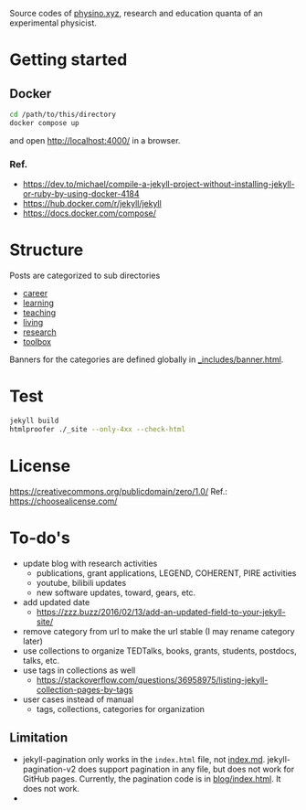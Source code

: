 Source codes of [physino.xyz](http://physino.xyz), research and education quanta of an experimental physicist.

# Getting started
## Docker

```sh
cd /path/to/this/directory
docker compose up
```

and open <http://localhost:4000/> in a browser.

### Ref.
- <https://dev.to/michael/compile-a-jekyll-project-without-installing-jekyll-or-ruby-by-using-docker-4184>
- <https://hub.docker.com/r/jekyll/jekyll>
- <https://docs.docker.com/compose/>


# Structure

Posts are categorized to sub directories

- [career](career/)
- [learning](learning/)
- [teaching](teaching/)
- [living](living/)
- [research](research/)
- [toolbox](toolbox/)

Banners for the categories are defined globally in [_includes/banner.html](_includes/banner.html).

# Test

~~~sh
jekyll build
htmlproofer ./_site --only-4xx --check-html
~~~

# License

<https://creativecommons.org/publicdomain/zero/1.0/>
Ref.: <https://choosealicense.com/>

# To-do's

- update blog with research activities
  - publications, grant applications, LEGEND, COHERENT, PIRE activities
  - youtube, bilibili updates
  - new software updates, toward, gears, etc.
- add updated date
  - <https://zzz.buzz/2016/02/13/add-an-updated-field-to-your-jekyll-site/>
- remove category from url to make the url stable (I may rename category later)
- use collections to organize TEDTalks, books, grants, students, postdocs, talks, etc.
- use tags in collections as well
  - <https://stackoverflow.com/questions/36958975/listing-jekyll-collection-pages-by-tags>
- user cases instead of manual
  - tags, collections, categories for organization

## Limitation
- jekyll-pagination only works in the `index.html` file, not [index.md](index.md). jekyll-pagination-v2 does support pagination in any file, but does not work for GitHub pages. Currently, the pagination code is in [blog/index.html](blog/index.html). It does not work.
-
